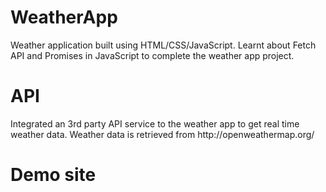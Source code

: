 # WeatherApp
Weather application built using HTML/CSS/JavaScript.
Learnt about Fetch API and Promises in JavaScript to complete the weather app project.
<h1> API </h1>
Integrated an 3rd party API service to the weather app to get real time weather data.
Weather data is retrieved from http://openweathermap.org/
<h1> Demo site <h2>


